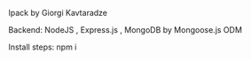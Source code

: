 Ipack by Giorgi Kavtaradze

Backend: NodeJS , Express.js , MongoDB by Mongoose.js ODM

Install steps: npm i